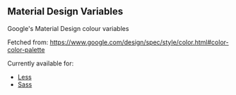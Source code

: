 ## Material Design Variables

Google's Material Design colour variables

Fetched from: https://www.google.com/design/spec/style/color.html#color-color-palette

Currently available for:
* [Less](http://lesscss.org/)
* [Sass](http://sass-lang.com/)
